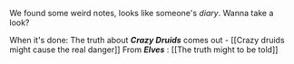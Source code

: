 We found some weird notes, looks like someone's *diary*. Wanna take a look?

When it's done:
	The truth about ***Crazy Druids*** comes out - [[Crazy druids might cause the real danger]]
	From ***Elves*** : [[The truth might to be told]] 